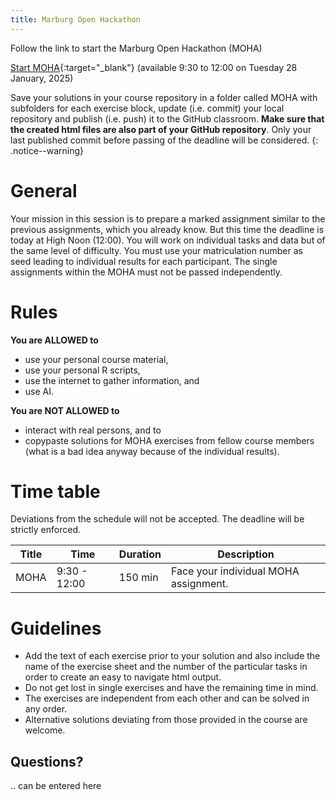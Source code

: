 ```yaml
---
title: Marburg Open Hackathon
---
```


Follow the link to start the Marburg Open Hackathon (MOHA)

<!--more-->


[Start MOHA](https://ilias.uni-marburg.de/ilias.php?baseClass=ilHTLMPresentationGUI&ref_id=3389686){:target="_blank"}
(available 9:30 to 12:00 on Tuesday 28 January, 2025) 

Save your solutions in your course repository in a folder called MOHA with subfolders for each exercise block, 
update (i.e. commit) your local repository and publish (i.e. push) it to the GitHub classroom. 
**Make sure that the created html files are also part of your GitHub repository**. 
Only your last published commit before passing of the deadline will be considered.
{: .notice--warning}


# General 

Your mission in this session is to prepare a marked assignment similar to the previous assignments, which you already know.
But this time the deadline is today at High Noon (12:00).
You will work on individual tasks and data but of the same level of difficulty.
You must use your matriculation number as seed leading to individual results for each participant.
The single assignments within the MOHA must not be passed independently.


# Rules

**You are ALLOWED to**
* use your personal course material,
* use your personal R scripts,
* use the internet to gather information, and
* use AI.

**You are NOT ALLOWED to**
* interact with real persons, and to
* copypaste solutions for MOHA exercises from fellow course members (what is a bad idea anyway because of the individual results).


# Time table

Deviations from the schedule will not be accepted. The deadline will be strictly enforced.

| Title | Time          | Duration | Description                                                              | 
|-------|---------------|----------|--------------------------------------------------------------------------|
| MOHA  | 9:30  - 12:00 | 150 min  | Face your individual MOHA assignment. |


# Guidelines

* Add the text of each exercise prior to your solution and also include the name of the exercise sheet and the number of the particular tasks in order to create an easy to navigate html output. 
* Do not get lost in single exercises and have the remaining time in mind. 
* The exercises are independent from each other and can be solved in any order.
* Alternative solutions deviating from those provided in the course are welcome.


## Questions?
.. can be entered here

<script src="https://utteranc.es/client.js" repo="GeoMOER/moer-mpg-data-analysis" issue-term="moer-mpg-data-analysis_unit11" theme="github-light" crossorigin="anonymous" async> </script> 

